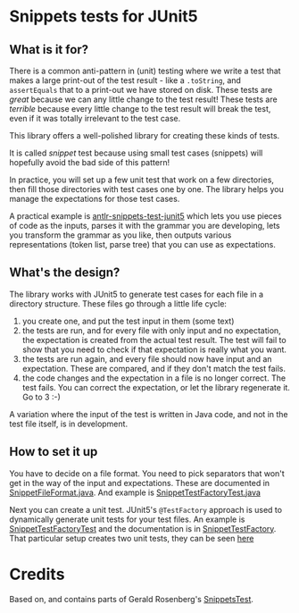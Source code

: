 Snippets tests for JUnit5
=====================

What is it for?
---------------------
There is a common anti-pattern in (unit) testing where we write a test that makes a large print-out of the test result -
like a `.toString`, and `assertEquals` that to a print-out we have stored on disk. These tests are *great* because we
can any little change to the test result!
These tests are *terrible* because every little change to the test result will break the test, even if it was totally
irrelevant to the test case.

This library offers a well-polished library for creating these kinds of tests.

It is called *snippet* test because using small test cases (snippets) will hopefully avoid the bad side of this pattern!

In practice, you will set up a few unit test that work on a few directories, then fill those directories with test cases
one by one. The library helps you manage the expectations for those test cases.

A practical example is [antlr-snippets-test-junit5](https://github.com/laamella-gad/antlr-snippets-test-junit5) which
lets you use pieces of code as the inputs, parses it with the grammar you are developing, lets you transform the grammar
as you like, then outputs various representations (token list, parse tree) that you can use as expectations.

What's the design?
--------------------------
The library works with JUnit5 to generate test cases for each file in a directory structure. These files go through a
little life cycle:

1. you create one, and put the test input in them (some text)
2. the tests are run, and for every file with only input and no expectation, the expectation is created from the actual
   test result. The test will fail to show that you need to check if that expectation is really what you want.
3. the tests are run again, and every file should now have input and an expectation. These are compared, and if they
   don't match the test fails.
4. the code changes and the expectation in a file is no longer correct. The test fails. You can correct the expectation,
   or let the library regenerate it. Go to 3 :-)

A variation where the input of the test is written in Java code, and not in the test file itself, is in development.

How to set it up
----------------------
You have to decide on a file format. You need to pick separators that won't get in the way of the input and
expectations. These are documented
in [SnippetFileFormat.java](src/main/java/com/laamella/snippets_test_junit5/SnippetFileFormat.java). And example
is [SnippetTestFactoryTest.java](https://github.com/laamella-gad/snippets-test-junit5/blob/master/src/test/java/com/laamella/snippets_test_junit5/SnippetTestFactoryTest.java)

Next you can create a unit test. JUnit5's `@TestFactory` approach is used to dynamically generate unit tests for your
test files. An example
is [SnippetTestFactoryTest](src/test/java/com/laamella/snippets_test_junit5/SnippetTestFactoryTest.java) and the
documentation is in [SnippetTestFactory](src/main/java/com/laamella/snippets_test_junit5/SnippetTestFactory.java). That
particular setup creates two unit tests, they can be seen [here](src/test/resources/test1)

Credits
=======
Based on, and contains parts of Gerald Rosenberg's [SnippetsTest](https://github.com/grosenberg/SnippetsTest).
